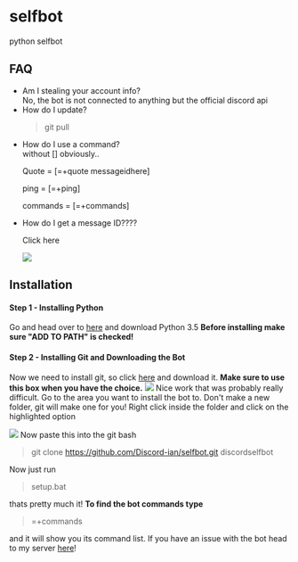 # selfbot
python selfbot
<h2>FAQ</h2>
<ul style=square>
<li>Am I stealing your account info?</li>
No, the bot is not connected to anything but the official discord api
<li>How do I update?</li>

> git pull

<li>How do I use a command?</li>
without [] obviously..




Quote = [=+quote messageidhere]

ping = [=+ping]

commands = [=+commands]

<li>How do I get a message ID????</li>

Click here

<img src="http://i.imgur.com/DzXRgJK.png"></img>

</ul>


<h2>Installation</h2>
<h4>Step 1 - Installing Python</h4>
Go and head over to <a href="https://www.python.org/downloads/release/python-352/">here</a> and download Python 3.5 <strong>Before installing make sure "ADD TO PATH" is checked!</strong>

<h4>Step 2 - Installing Git and Downloading the Bot</h4>
Now we need to install git, so click <a href="https://git-scm.com/download/win">here</a> and download it.
<strong>Make sure to use this box when you have the choice.</strong>
<img src="http://i.imgur.com/guis7EE.png"></img>
Nice work that was probably really difficult. Go to the area you want to install the bot to. Don't make a new folder, git will make one for you! Right click inside the folder and click on the highlighted option


<img src="http://i.imgur.com/32M4VPo.png"></img>
Now paste this into the git bash

> git clone https://github.com/Discord-ian/selfbot.git discordselfbot

Now just run 

>setup.bat

thats pretty much it!
<strong>To find the bot commands type</strong>

> =+commands

and it will show you its command list. If you have an issue with the bot head to my server <a href="https://discord.gg/BHGvZb6">here</a>!

